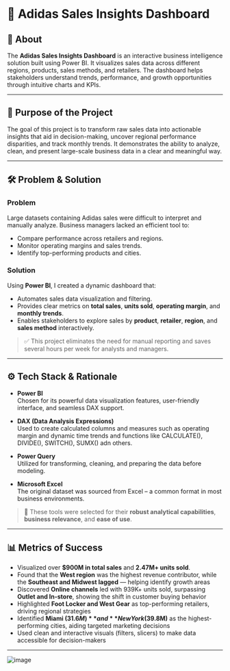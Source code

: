 
# 🧠 Adidas Sales Insights Dashboard

## 📌 About

The **Adidas Sales Insights Dashboard** is an interactive business intelligence solution built using Power BI. It visualizes sales data across different regions, products, sales methods, and retailers. The dashboard helps stakeholders understand trends, performance, and growth opportunities through intuitive charts and KPIs.

---

## 🎯 Purpose of the Project

The goal of this project is to transform raw sales data into actionable insights that aid in decision-making, uncover regional performance disparities, and track monthly trends. It demonstrates the ability to analyze, clean, and present large-scale business data in a clear and meaningful way.

---

## 🛠️ Problem & Solution

### **Problem**

Large datasets containing Adidas sales were difficult to interpret and manually analyze. Business managers lacked an efficient tool to:

- Compare performance across retailers and regions.
- Monitor operating margins and sales trends.
- Identify top-performing products and cities.

### **Solution**

Using **Power BI**, I created a dynamic dashboard that:

- Automates sales data visualization and filtering.
- Provides clear metrics on **total sales**, **units sold**, **operating margin**, and **monthly trends**.
- Enables stakeholders to explore sales by **product**, **retailer**, **region**, and **sales method** interactively.

> ✅ This project eliminates the need for manual reporting and saves several hours per week for analysts and managers.

---

## ⚙️ Tech Stack & Rationale

- **Power BI**  
  Chosen for its powerful data visualization features, user-friendly interface, and seamless DAX support.

- **DAX (Data Analysis Expressions)**  
  Used to create calculated columns and measures such as operating margin and dynamic time trends and functions like CALCULATE(), DIVIDE(), SWITCH(), SUMX() adn others.

- **Power Query**  
  Utilized for transforming, cleaning, and preparing the data before modeling.

- **Microsoft Excel**  
  The original dataset was sourced from Excel – a common format in most business environments.

> 🧩 These tools were selected for their **robust analytical capabilities**, **business relevance**, and **ease of use**.

---

## 📊 Metrics of Success

-  Visualized over **$900M in total sales** and **2.47M+ units sold**.
-  Found that the **West region** was the highest revenue contributor, while the **Southeast and Midwest lagged** — helping identify growth areas
-  Discovered **Online channels** led with 939K+ units sold, surpassing **Outlet and In-store**, showing the shift in customer buying behavior
-  Highlighted **Foot Locker and West Gear** as top-performing retailers, driving regional strategies
-  Identified **Miami ($31.6M)** and **New York ($39.8M)** as the highest-performing cities, aiding targeted marketing decisions
-  Used clean and interactive visuals (filters, slicers) to make data accessible for decision-makers
---

![image](https://github.com/user-attachments/assets/d3fa866a-c9a1-4a48-8d7f-e92f72ce5b32)


